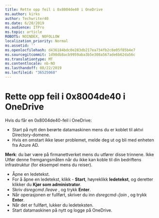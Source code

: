 ```yaml
---
title: Rette opp feil i 0x8004de40 i OneDrive
ms.author: kirks
author: Techwriter40
ms.date: 6/20/2019
ms.audience: ITPro
ms.topic: article
ROBOTS: NOINDEX, NOFOLLOW
localization_priority: Normal
ms.assetid: ''
ms.openlocfilehash: d436184bdc0e283db217ea734fb2c8e05f85b4e7
ms.sourcegitcommit: 1d98db8acb9959aba3b5e308a567ade6b62da56c
ms.translationtype: MT
ms.contentlocale: nb-NO
ms.lasthandoff: 08/22/2019
ms.locfileid: "36525068"
---
```

# <a name="fix-0x8004de40-error-in-onedrive"></a>Rette opp feil i 0x8004de40 i OneDrive

Hvis du får en 0x8004de40-feil i OneDrive:

- Start på nytt den berørte datamaskinen mens du er koblet til aktvi Directory-domene.
- Hvis en omstart ikke løser problemet, melde deg ut og bli med enheten fra Azure AD. 

**Merk**: du bør være på firmanettverket mens du utfører disse trinnene. Ikke Utfør denne fremgangsmåten når du ikke kan koble til din bedriftens infrastruktur (for eksempel mens du reiser). 

- Åpne en ledetekst. 
- For å åpne en ledetekst, klikk - **Start**, høyreklikk **ledetekst**, og deretter klikker du **Kjør som administrator**.
- Skriv *dsregcmd /leave* , og trykk **Enter**.
- Når operasjonen er fullført, skriver du inn *dsregcmd-/join* , og trykk **Enter**.
- Når det er fullført, lukker du ledeteksten.
- Start datamaskinen på nytt og logge på OneDrive.